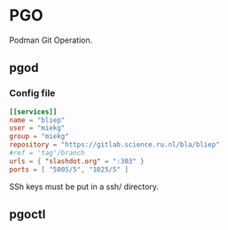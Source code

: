 # PGO

Podman Git Operation.

## pgod


### Config file

``` toml
[[services]]
name = "bliep"
user = "miekg"
group = "miekg"
repository = "https://gitlab.science.ru.nl/bla/bliep"
#ref = 'tag'/branch
urls = { "slashdot.org" = ":303" }
ports = [ "5005/5", "1025/5" ]
```

SSh keys must be put in a ssh/ directory.


## pgoctl
